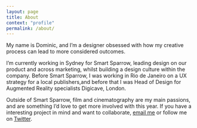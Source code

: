 ```yaml
---
layout: page
title: About
context: "profile"
permalink: /about/
---
```


My name is Dominic, and I’m a designer obsessed with how my creative process can lead to more considered outcomes.

I’m currently working in Sydney for Smart Sparrow, leading design on our product and across marketing, whilst building a design culture within the company. Before Smart Sparrow, I was working in Rio de Janeiro on a UX strategy for a local publishers,and before that I was Head of Design for Augmented Reality specialists Digicave, London.

Outside of Smart Sparrow, film and cinematography are my main passions, and are something I’d love to get more involved with this year. If you have a interesting project in mind and want to collaborate, [email me](mailto:dominic@considered.design) or follow me on [Twitter](https://twitter.com/dominosebastian).